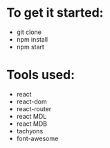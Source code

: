 # To get it started: 
* git clone 
* npm install
* npm start


# Tools used:
  * react
  * react-dom
  * react-router
  * react MDL
  * react MDB
  * tachyons
  * font-awesome

